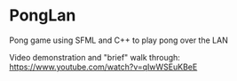 # PongLan
Pong game using SFML and C++ to play pong over the LAN

Video demonstration and "brief" walk through: https://www.youtube.com/watch?v=qIwWSEuKBeE
